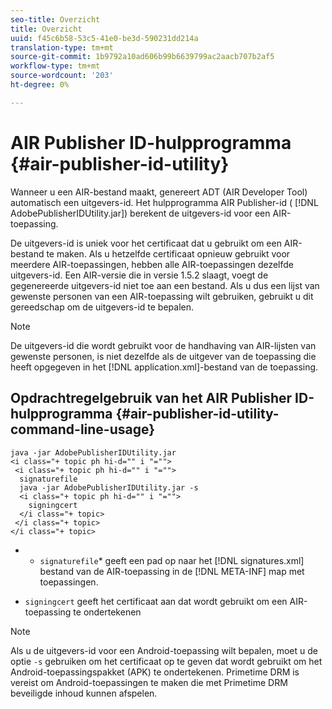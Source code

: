 ```yaml
---
seo-title: Overzicht
title: Overzicht
uuid: f45c6b58-53c5-41e0-be3d-590231dd214a
translation-type: tm+mt
source-git-commit: 1b9792a10ad606b99b6639799ac2aacb707b2af5
workflow-type: tm+mt
source-wordcount: '203'
ht-degree: 0%

---
```



# AIR Publisher ID-hulpprogramma {#air-publisher-id-utility}

Wanneer u een AIR-bestand maakt, genereert ADT (AIR Developer Tool) automatisch een uitgevers-id. Het hulpprogramma AIR Publisher-id ( [!DNL AdobePublisherIDUtility.jar]) berekent de uitgevers-id voor een AIR-toepassing.

De uitgevers-id is uniek voor het certificaat dat u gebruikt om een AIR-bestand te maken. Als u hetzelfde certificaat opnieuw gebruikt voor meerdere AIR-toepassingen, hebben alle AIR-toepassingen dezelfde uitgevers-id. Een AIR-versie die in versie 1.5.2 slaagt, voegt de gegenereerde uitgevers-id niet toe aan een bestand. Als u dus een lijst van gewenste personen van een AIR-toepassing wilt gebruiken, gebruikt u dit gereedschap om de uitgevers-id te bepalen.

>[!NOTE]
>
>De uitgevers-id die wordt gebruikt voor de handhaving van AIR-lijsten van gewenste personen, is niet dezelfde als de uitgever van de toepassing die heeft opgegeven in het [!DNL application.xml]-bestand van de toepassing.

## Opdrachtregelgebruik van het AIR Publisher ID-hulpprogramma {#air-publisher-id-utility-command-line-usage}

```
java -jar AdobePublisherIDUtility.jar 
<i class="+ topic ph hi-d="" i "="">
 <i class="+ topic ph hi-d="" i "="">
  signaturefile 
  java -jar AdobePublisherIDUtility.jar -s 
  <i class="+ topic ph hi-d="" i "="">
    signingcert
  </i class="+ topic>
 </i class="+ topic>
</i class="+ topic>
```

* 
   * `signaturefile`* geeft een pad op naar het  [!DNL signatures.xml] bestand van de AIR-toepassing in de  [!DNL META-INF] map met toepassingen.

* `signingcert` geeft het certificaat aan dat wordt gebruikt om een AIR-toepassing te ondertekenen

>[!NOTE]
>
>Als u de uitgevers-id voor een Android-toepassing wilt bepalen, moet u de optie `-s` gebruiken om het certificaat op te geven dat wordt gebruikt om het Android-toepassingspakket (APK) te ondertekenen. Primetime DRM is vereist om Android-toepassingen te maken die met Primetime DRM beveiligde inhoud kunnen afspelen.